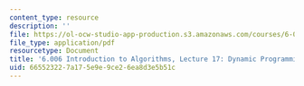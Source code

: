 ```yaml
---
content_type: resource
description: ''
file: https://ol-ocw-studio-app-production.s3.amazonaws.com/courses/6-006-introduction-to-algorithms-spring-2020/665523227a175e9e9ce26ea8d3e5b51c_MIT6_006S20_lec17.pdf
file_type: application/pdf
resourcetype: Document
title: '6.006 Introduction to Algorithms, Lecture 17: Dynamic Programming, Part 3'
uid: 66552322-7a17-5e9e-9ce2-6ea8d3e5b51c
---
```

